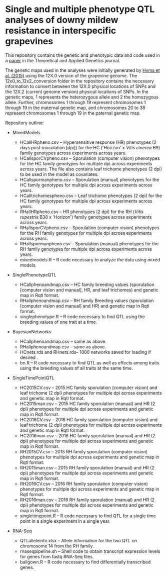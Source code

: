 # Single and multiple phenotype QTL analyses of downy mildew resistance in interspecific grapevines
This repository contains the genetic and phenotypic data and code used in a [paper](https://link.springer.com/article/10.1007/s00122-018-3065-y) in the Theoretical and Applied Genetics journal.

The genetic maps used in the analyses were initially generated by [Hyma et al. (2015)](http://journals.plos.org/plosone/article?id=10.1371/journal.pone.0134880) using the 12X.0 version of the grapevine genome. The 12x0_to_12x2_conversion folder in the repository contains the necessary information to convert between the 12X.0 physical locations of SNPs and the 12X.2 (current genome version) physical locations of SNPs. In the genetic maps, 1 represents the heterozygous allele and 2 the homozygous allele. Further, chromosomes 1 through 19 represent chromosomes 1 through 19 in the maternal genetic map, and chromosomes 20 to 38 represent chromosomes 1 through 19 in the paternal genetic map.

Repository outline:
* MixedModels
  * HCallHRpheno.csv – Hypersensitive response (HR) phenotypes (2 days post-inoculation [dpi]) for the HC ('Horizon' x *Vitis cinerea* B9) family genotypes across experiments across years.
  * HCallsporCVpheno.csv – Sporulation (computer vision) phenotypes for the HC family genotypes for multiple dpi across experiments across years. The file also contains leaf trichome phenotypes (2 dpi) to be used in the model as covariates.
  * HCallspormanpheno.csv – Sporulation (manual) phenotypes for the HC family genotypes for multiple dpi across experiments across years.
  * HCalltrichomespheno.csv – Leaf trichome phenotypes (2 dpi) for the HC family genotypes for multiple dpi across experiments across years.
  * RHallHRpheno.csv – HR phenotypes (2 dpi) for the RH (*Vitis rupestris* B38 x 'Horizon') family genotypes across experiments across years.
  * RHallsporCVpheno.csv – Sporulation (computer vision) phenotypes for the RH family genotypes for multiple dpi across experiments across years.
  * RHallspormanpheno.csv – Sporulation (manual) phenotypes for the RH family genotypes for multiple dpi across experiments across years.
  * mixedmodels.R – R code necessary to analyze the data using mixed models.

* SinglePhenotypeQTL
  * HCallphenoandmap.csv – HC family breeding values (sporulation [computer vision and manual], HR, and leaf trichomes) and genetic map in Rqtl format.
  * RHallphenoandmap.csv – RH family Breeding values (sporulation [computer vision and manual] and HR) and genetic map in Rqtl format.
  * singlephenotype.R – R code necessary to find QTL using the breeding values of one trait at a time.

* BayesianNetworks
  * HCallphenoandmap.csv – same as above.
  * RHallphenoandmap.csv – same as above.
  * HCnets.rds and RHnets.rds– 1000 networks saved for loading if desired .
  * bn.R – R code necessary to find QTL as well as effects among traits using the breeding values of all traits at the same time.

* SingleTimePointQTL
  * HC2015CV.csv – 2015 HC family sporulation (computer vision) and leaf trichome (2 dpi) phenotypes for multiple dpi across experiments and genetic map in Rqtl format.
  * HC2015man.csv – 2015 HC family sporulation (manual) and HR (2 dpi) phenotypes for multiple dpi across experiments and genetic map in Rqtl format.
  * HC2016CV.csv – 2016 HC family sporulation (computer vision) and leaf trichome (2 dpi) phenotypes for multiple dpi across experiments and genetic map in Rqtl format.
  * HC2016man.csv – 2016 HC family sporulation (manual) and HR (2 dpi) phenotypes for multiple dpi across experiments and genetic map in Rqtl format.
  * RH2015CV.csv – 2015 RH family sporulation (computer vision) phenotypes for multiple dpi across experiments and genetic map in Rqtl format.
  * RH2015man.csv – 2015 RH family sporulation (manual) and HR (2 dpi) phenotypes for multiple dpi across experiments and genetic map in Rqtl format.
  * RH2016CV.csv – 2016 RH family sporulation (computer vision) phenotypes for multiple dpi across experiments and genetic map in Rqtl format.
  * RH2016man.csv – 2016 RH family sporulation (manual) and HR (2 dpi) phenotypes for multiple dpi across experiments and genetic map in Rqtl format.
  * singletimepoint.R – R code necessary to find QTL for a single time point in a single experiment in a single year.

* RNA-Seq
  * QTLalleleinfo.xlsx – Allele information for the two QTL on chromosome 14 from the RH family.
  * rnaseqpipeline.sh – Shell code to obtain transcript expression levels for genes from fastq RNA-Seq files.
  * ballgown.R – R code necessary to find differentially transcribed genes.
